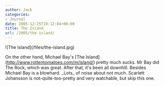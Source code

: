 ```yaml
---
author: Jack
categories:
- Journal
date: 2005-12-25T19:12:04+00:00
title: The Island
url: /2005/the-island/
---
```


!\[The Island\](/files/the-island.jpg) 

On the other hand, Michael Bay's \[The Island\](<http://www.rottentomatoes.com/m/island/>) pretty much sucks. Mr Bay did The Rock, which was great. After that, it's been all downhill. Besides Michael Bay is a blowhard. \_Lots\_ of noise about not much. Scarlett Johansson is not-quite-too-pretty and very watchable, but skip this one.